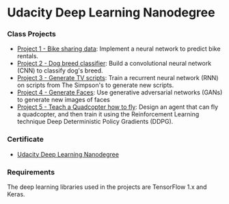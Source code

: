# Udacity Deep Learning Nanodegree

### Class Projects

* [Project 1 - Bike sharing data](https://github.com/vgkortsas/Online_courses/tree/master/Udacity_Deep_Learning_Nanodegree/Bike_Sharing_Data): Implement a neural network to predict bike rentals.
* [Project 2 - Dog breed classifier](https://github.com/vgkortsas/Online_courses/tree/master/Udacity_Deep_Learning_Nanodegree/Dog_Breed_Classifier): Build a convolutional neural network (CNN)  to classify dog's breed.
* [Project 3 - Generate TV scripts](https://github.com/vgkortsas/Online_courses/tree/master/Udacity_Deep_Learning_Nanodegree/Generate_TV_Scripts): Train a recurrent neural network (RNN) on scripts from The Simpson's to generate new scripts.
* [Project 4 - Generate Faces](https://github.com/vgkortsas/Online_courses/tree/master/Udacity_Deep_Learning_Nanodegree/Generate_Faces): Use generative adversarial networks (GANs) to generate new images of faces
* [Project 5 - Teach a Quadcopter how to fly](https://github.com/vgkortsas/Online_courses/tree/master/Udacity_Deep_Learning_Nanodegree/Teach_a_Quadcopter_how_to_Fly): Design an agent that can fly a quadcopter, and then train it using the Reinforcement Learning technique Deep Deterministic Policy Gradients (DDPG).

### Certificate

* [Udacity Deep Learning Nanodegree](https://github.com/vgkortsas/Online_courses/blob/master/Certificates/Udacity%20DL%20graduation%20certificate.pdf)

### Requirements

The deep learning libraries used in the projects are TensorFlow 1.x and Keras.